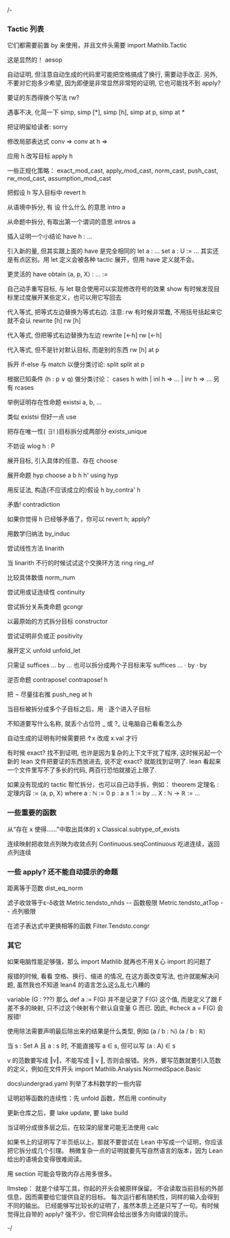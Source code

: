/-
### Tactic 列表
它们都需要前置 by 来使用，并且文件头需要 import Mathlib.Tactic

这是显然的！
aesop

自动证明, 但注意自动生成的代码里可能把空格搞成了换行, 需要动手改正. 另外, 不要对它抱多少希望, 因为即便是非常显然非常短的证明, 它也可能找不到
apply?

要证的东西得换个写法
rw?

遇事不决, 化简一下
simp, simp [*], simp [h], simp at p, simp at *

把证明留给读者:
sorry

修改局部表达式
conv =>
conv at h =>

应用 h 改写目标
apply h

一些正规化策略：
exact_mod_cast, apply_mod_cast, norm_cast, push_cast, rw_mod_cast, assumption_mod_cast

把假设 h 写入目标中
revert h

从语境中拆分, 有 设 什么什么 的意思
intro a

从命题中拆分, 有取出第一个谓词的意思
intros a

插入证明一个小结论
have h : ...

引入新的量, 但其实跟上面的 have 是完全相同的
let a : ...
set a : U := ...
其实还是有点区别。用 let 定义会被各种 tactic 展开，但用 have 定义就不会。

更灵活的 have
obtain ⟨a, p, X⟩ : ... :=

自己动手重写目标, 与 let 联合使用可以实现修改符号的效果
show
有时候发现目标里过度展开某些定义，也可以用它写回去

代入等式, 把等式左边替换为等式右边. 注意: rw 有时候非常蠢, 不用括号括起来它就不会认
rewrite [h]
rw [h]

代入等式, 但把等式右边替换为左边
rewrite [←h]
rw [←h]

代入等式, 但不是针对默认目标, 而是别的东西
rw [h] at p

拆开 if-else 与 match 以便分类讨论:
split
split at p

根据已知条件 (h : p ∨ q) 做分类讨论：
cases h with
| inl h => ...
| inr h => ...
另有 rcases

举例证明存在性命题
existsi a, b, ...

类似 existsi 但好一点
use

把存在唯一性( ∃! )目标拆分成两部分
exists_unique

不妨设
wlog h : P

展开目标, 引入具体的任意、存在
choose

展开命题 hyp
choose a b h h' using hyp

用反证法, 构造(不应该成立的)假设 h
by_contra' h

矛盾!
contradiction

如果你觉得 h 已经够矛盾了，你可以
revert h; apply?

用数学归纳法
by_induc

尝试线性方法
linarith

当 linarith 不行的时候试试这个交换环方法
ring
ring_nf

比较具体数值
norm_num

尝试用或证连续性
continuity

尝试拆分关系类命题
gcongr

以最原始的方式拆分目标
constructor

尝试证明非负或正
positivity

展开定义
unfold
unfold_let

只需证
suffices ... by ...
也可以拆分成两个子目标来写
suffices ...
· by
· by

逆否命题
contrapose!
contrapose! h

把 ¬ 尽量往右推
push_neg at h

当目标被拆分成多个子目标之后，用 · 逐个进入子目标

不知道要写什么名称, 就丢个占位符 _ 或 ?_ 让电脑自己看看怎么办

自动生成的证明有时候需要把 ↑x 改成 x.val 才行

有时候 exact? 找不到证明, 也许是因为复杂的上下文干扰了程序, 这时候另起一个新的 lean 文件把要证的东西放进去, 说不定 exact? 就能找到证明了.
lean 看起来一个文件里写不了多长的代码, 两百行恐怕就接近上限了.

如果没有现成的 tactic 帮忙拆分，也可以自己动手拆，例如：
theorem 定理名 : 定理内容 :=
  ⟨a, p, X⟩ where
    a : ℕ := 0
    p : a ≤ 1 := by ...
    X : ℕ → ℝ := ...

### 一些重要的函数

从“存在 x 使得……”中取出具体的 x
Classical.subtype_of_exists

连续映射把收敛点列映为收敛点列
Continuous.seqContinuous 吃进连续，返回点列连续

### 一些 apply? 还不能自动提示的命题

距离等于范数
dist_eq_norm

滤子收敛等于ε-δ收敛
Metric.tendsto_nhds  -- 函数极限
Metric.tendsto_atTop  -- 点列极限

在滤子表达式中更换相等的函数
Filter.Tendsto.congr

### 其它

如果电脑性能足够强，那么 import Mathlib 就再也不用关心 import 的问题了

报错的时候, 看看 空格、换行、缩进 的情况, 在这方面改变写法, 也许就能解决问题, 虽然我也不知道 lean4 的语言怎么这么乱七八糟的

variable (G : ???)
那么 def a := F(G) 并不是记录了 F(G) 这个值, 而是定义了跟 F 差不多的映射, 只不过这个映射有个默认自变量 G 而已. 因此, #check a = F(G) 会报错!

使用除法需要声明最后除出来的结果是什么类型, 例如
(a / b : ℕ)
(a / b : ℝ)

当 s : Set A 且 a : s 时, 不能直接写 a ∈ s, 但可以写 (a : A) ∈ s

v 的范数要写成 ‖v‖，不能写成 ‖ v ‖, 否则会报错。另外，要写范数就要引入范数的定义，例如在文件开头 import Mathlib.Analysis.NormedSpace.Basic

docs\undergrad.yaml 列举了本科数学的一些内容

证明初等函数的连续性：先 unfold 函数，然后用 continuity

更新仓库之后，要 lake update, 要 lake build

当证明分成很多层之后，在较深的层里可能无法使用 calc

如果书上的证明写了半页纸以上，那就不要尝试在 Lean 中写成一个证明，你应该把它拆分成几个引理。
稍微复杂一点的证明就要先写自然语言的版本，因为 Lean 给出的语境会变得很难阅读。

用 section 可能会导致内存占用多很多。

llmstep：
就是个续写工具，你起的开头会被原样保留。
不会读取当前目标的外部信息，因而需要给它提供自足的目标。
每次运行都有随机性，同样的输入会得到不同的输出。
已经能够写比较长的证明了，虽然本质上还是只写了一句。有时候觉得比自带的 apply? 强不少。但它同样会给出很多方向错误的提示。


-/
